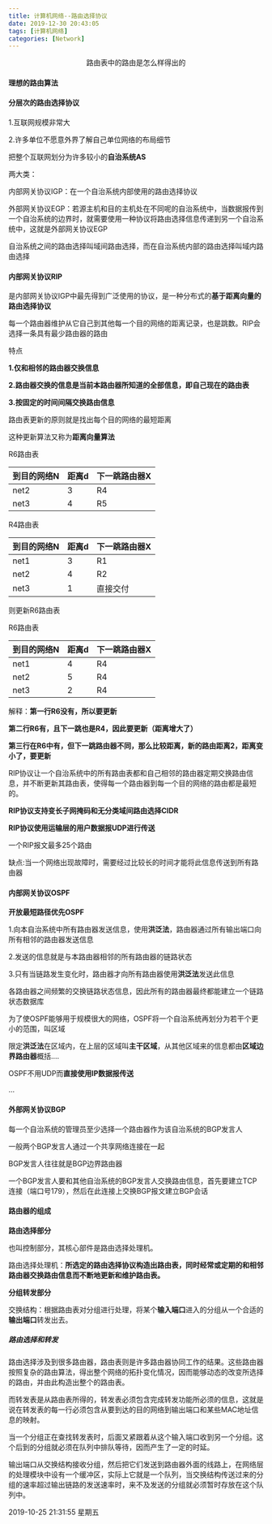 ```yaml
---
title: 计算机网络--路由选择协议
date: 2019-12-30 20:43:05
tags: [计算机网络]
categories: [Network]
---
```


<center>
路由表中的路由是怎么样得出的
</center>

<!--more-->

#### 理想的路由算法

#### 分层次的路由选择协议

1.互联网规模非常大

2.许多单位不愿意外界了解自己单位网络的布局细节

把整个互联网划分为许多较小的**自治系统AS**

两大类：

内部网关协议IGP：在一个自治系统内部使用的路由选择协议

外部网关协议EGP：若源主机和目的主机处在不同呢的自治系统中，当数据报传到一个自治系统的边界时，就需要使用一种协议将路由选择信息传递到另一个自治系统中，这就是外部网关协议EGP

自治系统之间的路由选择叫域间路由选择，而在自治系统内部的路由选择叫域内路由选择



#### 内部网关协议RIP

是内部网关协议IGP中最先得到广泛使用的协议，是一种分布式的**基于距离向量的路由选择协议**

每一个路由器维护从它自己到其他每一个目的网络的距离记录，也是跳数。RIP会选择一条具有最少路由器的路由

特点

**1.仅和相邻的路由器交换信息**

**2.路由器交换的信息是当前本路由器所知道的全部信息，即自己现在的路由表**

**3.按固定的时间间隔交换路由信息**

路由表更新的原则就是找出每个目的网络的最短距离

这种更新算法又称为**距离向量算法**

R6路由表

| 到目的网络N | 距离d | 下一跳路由器X |
| ----------- | ----- | ------------- |
| net2        | 3     | R4            |
| net3        | 4     | R5            |


R4路由表

| 到目的网络N | 距离d | 下一跳路由器X |
| ----------- | ----- | ------------- |
| net1        | 3     | R1            |
| net2        | 4     | R2            |
| net3        | 1     | 直接交付      |


则更新R6路由表

R6路由表

| 到目的网络N | 距离d | 下一跳路由器X |
| ----------- | ----- | ------------- |
| net1        | 4     | R4            |
| net2        | 5     | R4            |
| net3        | 2     | R4            |

解释：**第一行R6没有，所以要更新**

**第二行R6有，且下一跳也是R4，因此要更新（距离增大了）**

**第三行在R6中有，但下一跳路由器不同，那么比较距离，新的路由距离2，距离变小了，要更新**


RIP协议让一个自治系统中的所有路由表都和自己相邻的路由器定期交换路由信息，并不断更新其路由表，使得每一个路由器到每一个目的网络的路由都是最短的。

**RIP协议支持变长子网掩码和无分类域间路由选择CIDR**

**RIP协议使用运输层的用户数据报UDP进行传送**


一个RIP报文最多25个路由

缺点:当一个网络出现故障时，需要经过比较长的时间才能将此信息传送到所有路由器



#### 内部网关协议OSPF

**开放最短路径优先OSPF**

1.向本自治系统中所有路由器发送信息，使用**洪泛法**，路由器通过所有输出端口向所有相邻的路由器发送信息

2.发送的信息就是与本路由器相邻的所有路由器的链路状态

3.只有当链路发生变化时，路由器才向所有路由器使用**洪泛法**发送此信息

各路由器之间频繁的交换链路状态信息，因此所有的路由器最终都能建立一个链路状态数据库

为了使OSPF能够用于规模很大的网络，OSPF将一个自治系统再划分为若干个更小的范围，叫区域


限定**洪泛法**在区域内，在上层的区域叫**主干区域**，从其他区域来的信息都由**区域边界路由器**概括....


OSPF不用UDP而**直接使用IP数据报传送**

...



#### 外部网关协议BGP

每一个自治系统的管理员至少选择一个路由器作为该自治系统的BGP发言人

一般两个BGP发言人通过一个共享网络连接在一起

BGP发言人往往就是BGP边界路由器

一个BGP发言人要和其他自治系统的BGP发言人交换路由信息，首先要建立TCP连接（端口号179），然后在此连接上交换BGP报文建立BGP会话




#### 路由器的组成

**路由选择部分**

也叫控制部分，其核心部件是路由选择处理机。


路由选择处理机：**所选定的路由选择协议构造出路由表，同时经常或定期的和相邻路由器交换路由信息而不断地更新和维护路由表。**



**分组转发部分**

交换结构：根据路由表对分组进行处理，将某个**输入端口**进入的分组从一个合适的**输出端口**转发出去。




##### 路由选择和转发

路由选择涉及到很多路由器，路由表则是许多路由器协同工作的结果。这些路由器按照复杂的路由算法，得出整个网络的拓扑变化情况，因而能够动态的改变所选择的路由，并由此构造出整个的路由表。


而转发表是从路由表所得的，转发表必须包含完成转发功能所必须的信息，这就是说在转发表的每一行必须包含从要到达的目的网络到输出端口和某些MAC地址信息的映射。


当一个分组正在查找转发表时，后面又紧跟着从这个输入端口收到另一个分组。这个后到的分组就必须在队列中排队等待，因而产生了一定的时延。

输出端口从交换结构接收分组，然后把它们发送到路由器外面的线路上，在网络层的处理模块中设有一个缓冲区，实际上它就是一个队列，当交换结构传送过来的分组的速率超过输出链路的发送速率时，来不及发送的分组就必须暂时存放在这个队列中。





2019-10-25 21:31:55 星期五